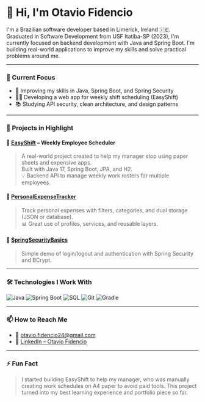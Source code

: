# 👋 Hi, I'm Otavio Fidencio

I'm a Brazilian software developer based in Limerick, Ireland 🇮🇪.  
Graduated in Software Development from USF Itatiba-SP (2023), I'm currently focused on backend development with Java and Spring Boot. I'm building real-world applications to improve my skills and solve practical problems around me.

---

### 💼 Current Focus
- 🧠 Improving my skills in Java, Spring Boot, and Spring Security
- 👨‍💻 Developing a web app for weekly shift scheduling (EasyShift)
- 📚 Studying API security, clean architecture, and design patterns

---

### 🚀 Projects in Highlight

#### 🔹 [EasyShift](https://github.com/OtavioFidencio24/EasyShift) – Weekly Employee Scheduler
> A real-world project created to help my manager stop using paper sheets and expensive apps.  
> Built with Java 17, Spring Boot, JPA, and H2.  
> 💡 Backend API to manage weekly work rosters for multiple employees.

#### 🔹 [PersonalExpenseTracker](https://github.com/OtavioFidencio24/PersonalExpenseTracker)
> Track personal expenses with filters, categories, and dual storage (JSON or database).  
> 📊 Great use of profiles, services, and reusable layers.

#### 🔹 [SpringSecurityBasics](https://github.com/OtavioFidencio24/SpringSecurityBasics)
> Simple demo of login/logout and authentication with Spring Security and BCrypt.

---

### 🛠️ Technologies I Work With

![Java](https://img.shields.io/badge/Java-ED8B00?style=for-the-badge&logo=java&logoColor=white)
![Spring Boot](https://img.shields.io/badge/Spring_Boot-6DB33F?style=for-the-badge&logo=spring-boot&logoColor=white)
![SQL](https://img.shields.io/badge/SQL-4479A1?style=for-the-badge&logo=postgresql&logoColor=white)
![Git](https://img.shields.io/badge/Git-F05032?style=for-the-badge&logo=git&logoColor=white)
![Gradle](https://img.shields.io/badge/Gradle-02303A?style=for-the-badge&logo=gradle&logoColor=white)

---

### 📫 How to Reach Me

- 📧 otavio.fidencio24@gmail.com
- 💼 [LinkedIn – Otavio Fidencio](https://www.linkedin.com/in/otaviofidencio/)

---

### ⚡ Fun Fact

> I started building EasyShift to help my manager, who was manually creating work schedules on A4 paper to avoid paid tools. This project turned into my best learning experience and portfolio piece so far.


